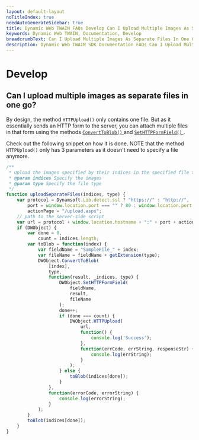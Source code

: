 ```yaml
---
layout: default-layout
noTitleIndex: true
needAutoGenerateSidebar: true
title: Dynamic Web TWAIN FAQs Develop Can I Upload Multiple Images As Separate Files In One Go
keywords: Dynamic Web TWAIN, Documentation, Develop
breadcrumbText: Can I Upload Multiple Images As Separate Files In One Go
description: Dynamic Web TWAIN SDK Documentation FAQs Can I Upload Multiple Images As Separate Files In One Go
---
```


# Develop

## Can I upload multiple images as separate files in one go?

By design, the method `HTTPUpload()` only contains one file. But as it essentially sends an HTTP form to the server, you can attach multiple files in that form using the methods [ `ConvertToBlob()` ]({{site.info}}api/WebTwain_IO.html#converttoblob) and [ `SetHTTPFormField()` ]({{site.info}}api/WebTwain_IO.html#sethttpformfield).

Check out the following snippet on how it is done. NOTE that the method `HTTPUpload()` only has 3 parameters as it doesn't need to specify a file anymore.

``` javascript
/**
 * Upload the images specified by their indices in the specified file type as separate files.
 * @param indices Specify the images
 * @param type Specify the file type
 */
function uploadSeparateFiles(indices, type) {
    var protocol = Dynamsoft.Lib.detect.ssl ? "https://" : "http://",
        port = window.location.port === "" ? 80 : window.location.port,
        actionPage = "/upload.aspx";
    // path to the server-side script
    var url = protocol + window.location.hostname + ":" + port + actionPage;
    if (DWObject) {
        var done = 0,
            count = indices.length;
        var toBlob = function(index) {
            var fieldName = "SampleFile_" + index;
            var fileName = fieldName + getExtension(type);
            DWObject.ConvertToBlob(
                [index],
                type,
                function(result, _indices, type) {
                    DWObject.SetHTTPFormField(
                        fieldName,
                        result,
                        fileName
                    );
                    done++;
                    if (done === count) {
                        DWObject.HTTPUpload(
                            url,
                            function() {
                                console.log('Success');
                            },
                            function(errCode, errString, responseStr) {
                                console.log(errString);
                            }
                        );
                    } else {
                        toBlob(indices[done]);
                    }
                },
                function(errorCode, errorString) {
                    console.log(errorString);
                }
            );
        }
        toBlob(indices[done]);
    }
}
```